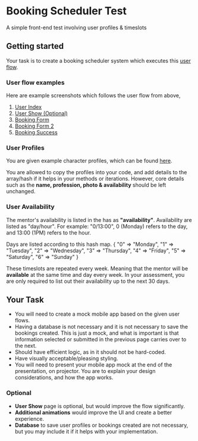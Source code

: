 # Booking Scheduler Test
A simple front-end test involving user profiles & timeslots

## Getting started
Your task is to create a booking scheduler system which executes this [user flow](https://raw.githubusercontent.com/Joera47/booking-scheduler-test/master/User%20Flow.png).

### User flow examples
Here are example screenshots which follows the user flow from above,

1. [User Index](https://raw.githubusercontent.com/Joera47/booking-scheduler-test/master/flows/User%20Index.png)
2. [User Show (Optional)](https://raw.githubusercontent.com/Joera47/booking-scheduler-test/master/flows/User%20Show.png)
3. [Booking Form](https://raw.githubusercontent.com/Joera47/booking-scheduler-test/master/flows/Booking%20Form.png)
4. [Booking Form 2](https://raw.githubusercontent.com/Joera47/booking-scheduler-test/master/flows/Booking%20Form%202.png)
5. [Booking Success](https://raw.githubusercontent.com/Joera47/booking-scheduler-test/master/flows/Booking%20Success.png)

### User Profiles
You are given example character profiles, which can be found [here](https://github.com/Joera47/booking-scheduler-test/blob/master/character_profiles).

You are allowed to copy the profiles into your code, and add details to the array/hash if it helps in your methods or iterations.
However, core details such as the **name, profession, photo & availability** should be left unchanged.

### User Availability
The mentor's availability is listed in the has as **"availability"**.
Availability are listed as "day/hour".
For example: "0/13:00", 0 (Monday) refers to the day, and 13:00 (1PM) refers to the hour.

Days are listed according to this hash map.
{
  "0" => "Monday",
  "1" => "Tuesday",
  "2" => "Wednesday",
  "3" => "Thursday",
  "4" => "Friday",
  "5" => "Saturday",
  "6" => "Sunday"
}

These timeslots are repeated every week. Meaning that the mentor will be **available** at the same time and day every week.
In your assessment, you are only required to list out their availability up to the next 30 days.

## Your Task
- You will need to create a mock mobile app based on the given user flows.
- Having a database is not necessary and it is not necessary to save the bookings created. This is just a mock, and what is important is that information selected or submitted in the previous page carries over to the next.
- Should have efficient logic, as in it should not be hard-coded.
- Have visually acceptable/pleasing styling.
- You will need to present your mobile app mock at the end of the presentation, on projector. You are to explain your design considerations, and how the app works.

### Optional
- **User Show** page is optional, but would improve the flow significantly.
- **Additional animations** would improve the UI and create a better experience.
- **Database** to save user profiles or bookings created are not necessary, but you may include it if it helps with your implementation.
